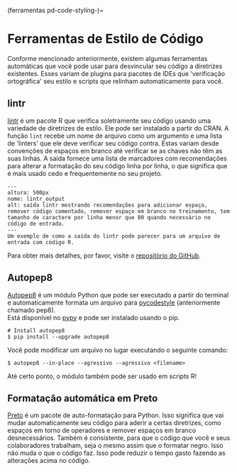 (ferramentas pd-code-styling-)=
# Ferramentas de Estilo de Código

Conforme mencionado anteriormente, existem algumas ferramentas automáticas que você pode usar para desvincular seu código a diretrizes existentes. Esses variam de plugins para pacotes de IDEs que 'verificação ortográfica' seu estilo e scripts que relinham automaticamente para você.

## lintr

[lintr](https://cran.r-project.org/web/packages/lintr/lintr.pdf) é um pacote R que verifica soletramente seu código usando uma variedade de diretrizes de estilo.  Ele pode ser instalado a partir do CRAN. A função `lint` recebe um nome de arquivo como um argumento e uma lista de 'linters' que ele deve verificar seu código contra. Estas variam desde convenções de espaços em branco até verificar se as chaves não têm as suas linhas. A saída fornece uma lista de marcadores com recomendações para alterar a formatação do seu código linha por linha, o que significa que é mais usado cedo e frequentemente no seu projeto.

```{figure} ../../figures/lintr-output.png
---
altura: 500px
nome: lintr_output
alt: saída lintr mostrando recomendações para adicionar espaço, remover código comentado, remover espaço em branco no treinamento, tem tamanho de caractere por linha menor que 80 quando necessário no código de entrada.
---
Um exemplo de como a saída do lintr pode parecer para um arquivo de entrada com código R.
```

Para obter mais detalhes, por favor, visite o [repositório do GitHub](https://github.com/jimhester/lintr).

## Autopep8

[Autopep8](https://pypi.org/project/autopep8/) é um módulo Python que pode ser executado a partir do terminal e automaticamente formata um arquivo para [pycodestyle](https://github.com/PyCQA/pycodestyle) (anteriormente chamado pep8).  
Está disponível no [pypy](https://pypi.org) e pode ser instalado usando o pip.

```
# Install autopep8
$ pip install --upgrade autopep8
```

Você pode modificar um arquivo no lugar executando o seguinte comando:

```
$ autopep8 --in-place --agressivo --agressivo <filename>
```

Até certo ponto, o módulo também pode ser usado em scripts R!

## Formatação automática em Preto

[Preto](https://black.readthedocs.io/en/stable/) é um pacote de auto-formatação para Python. Isso significa que vai mudar automaticamente seu código para aderir a certas diretrizes, como espaços em torno de operadores e remover espaços em branco desnecessários. Também é consistente, para que o código que você e seus colaboradores trabalham, seja o mesmo assim que o formatar negro. Isso não muda o que o código faz. Isso pode reduzir o tempo gasto fazendo as alterações acima no código.

